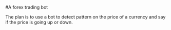 #A forex trading bot

The plan is to use a bot to detect pattern on the price of a currency and say if the price is going up or down.
